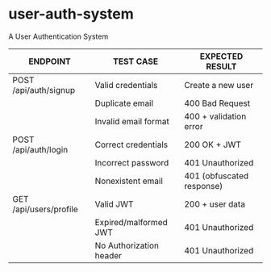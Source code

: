 # user-auth-system
A User Authentication System



ENDPOINT | TEST CASE | EXPECTED RESULT
-------|----------|-------------------
POST /api/auth/signup | Valid credentials |	Create a new user
       |	Duplicate email	 |	400 Bad Request
       |	Invalid email format	 |	400 + validation error
POST /api/auth/login	 |	Correct credentials	 |	200 OK + JWT
       |	Incorrect password	 |	401 Unauthorized
       |	Nonexistent email	 |	401 (obfuscated response)
GET /api/users/profile	 |	Valid JWT	 |	200 + user data
       |	Expired/malformed JWT	 |	401 Unauthorized
       |	No Authorization header	|	401 Unauthorized